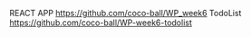 REACT APP
https://github.com/coco-ball/WP_week6
TodoList
https://github.com/coco-ball/WP-week6-todolist
